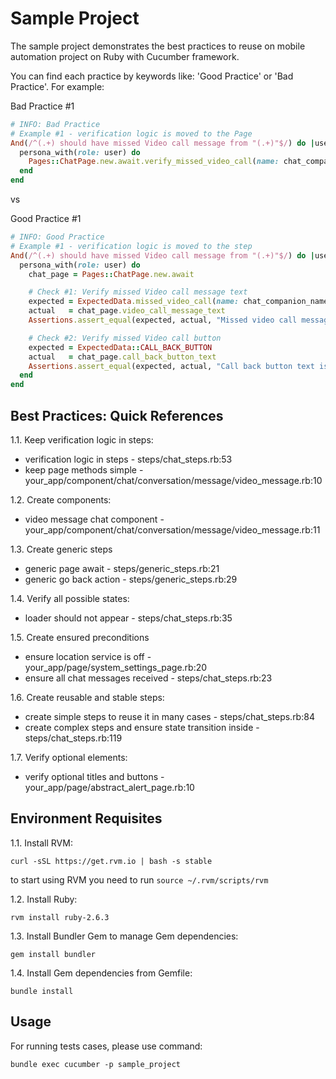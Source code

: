 # Sample Project

The sample project demonstrates the best practices to reuse on mobile automation project on Ruby with Cucumber framework.

You can find each practice by keywords like: 'Good Practice' or 'Bad Practice'.
For example: 

Bad Practice #1

```ruby
# INFO: Bad Practice
# Example #1 - verification logic is moved to the Page
And(/^(.+) should have missed Video call message from "(.+)"$/) do |user, chat_companion_name|
  persona_with(role: user) do
    Pages::ChatPage.new.await.verify_missed_video_call(name: chat_companion_name)
  end
end
```

vs

Good Practice #1

```ruby
# INFO: Good Practice
# Example #1 - verification logic is moved to the step
And(/^(.+) should have missed Video call message from "(.+)"$/) do |user, chat_companion_name|
  persona_with(role: user) do
    chat_page = Pages::ChatPage.new.await

    # Check #1: Verify missed Video call message text
    expected = ExpectedData.missed_video_call(name: chat_companion_name)
    actual   = chat_page.video_call_message_text
    Assertions.assert_equal(expected, actual, "Missed video call message is incorrect")

    # Check #2: Verify missed Video call button
    expected = ExpectedData::CALL_BACK_BUTTON
    actual   = chat_page.call_back_button_text
    Assertions.assert_equal(expected, actual, "Call back button text is incorrect")
  end
end
```

## Best Practices: Quick References

1.1. Keep verification logic in steps: 

* verification logic in steps - steps/chat_steps.rb:53
* keep page methods simple - your_app/component/chat/conversation/message/video_message.rb:10

1.2. Create components:

* video message chat component - your_app/component/chat/conversation/message/video_message.rb:11

1.3. Create generic steps

* generic page await - steps/generic_steps.rb:21
* generic go back action - steps/generic_steps.rb:29

1.4. Verify all possible states:

* loader should not appear - steps/chat_steps.rb:35

1.5. Create ensured preconditions

* ensure location service is off - your_app/page/system_settings_page.rb:20
* ensure all chat messages received - steps/chat_steps.rb:23
 
1.6. Create reusable and stable steps:

* create simple steps to reuse it in many cases - steps/chat_steps.rb:84
* create complex steps and ensure state transition inside - steps/chat_steps.rb:119

1.7. Verify optional elements:

* verify optional titles and buttons - your_app/page/abstract_alert_page.rb:10

## Environment Requisites

1.1. Install RVM:
```
curl -sSL https://get.rvm.io | bash -s stable
```
to start using RVM you need to run `source ~/.rvm/scripts/rvm`

1.2. Install Ruby:
```
rvm install ruby-2.6.3
```
1.3. Install Bundler Gem to manage Gem dependencies:
```
gem install bundler
```

1.4. Install Gem dependencies from Gemfile:
```
bundle install
```

## Usage

For running tests cases, please use command: 
```
bundle exec cucumber -p sample_project
```